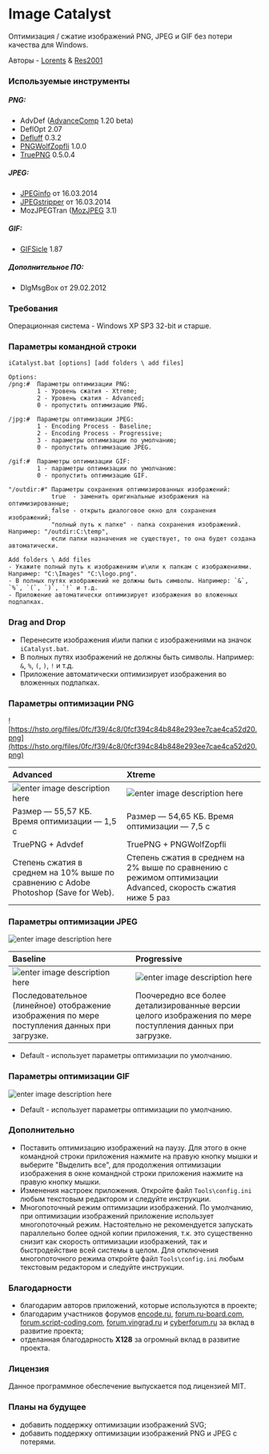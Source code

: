 # Image Catalyst

Оптимизация / сжатие изображений PNG, JPEG и GIF без потери качества для Windows.

Авторы - [Lorents](https://github.com/lorents17) & [Res2001](https://github.com/res2001)

### Используемые инструменты

##### PNG:
- AdvDef ([AdvanceComp](http://advancemame.sourceforge.net/doc-advdef.html) 1.20 beta)
- DeflOpt 2.07
- [Defluff](http://encode.ru/threads/1214-defluff-a-deflate-huffman-optimizer) 0.3.2
- [PNGWolfZopfli](https://github.com/jibsen/pngwolf-zopfli) 1.0.0
- [TruePNG](http://x128.ho.ua/pngutils.html) 0.5.0.4

##### JPEG:
- [JPEGinfo](http://rtfreesoft.blogspot.ru/2014/03/jpginfo.html) от 16.03.2014
- [JPEGstripper](http://rtfreesoft.blogspot.ru/2014/03/jpegstripper.html) от 16.03.2014
- MozJPEGTran ([MozJPEG](https://github.com/mozilla/mozjpeg) 3.1)

##### GIF:
- [GIFSicle](http://www.lcdf.org/gifsicle/) 1.87

##### Дополнительное ПО:
- DlgMsgBox от 29.02.2012

### Требования

Операционная система - Windows XP SP3 32-bit и старше.

### Параметры командной строки

```
iCatalyst.bat [options] [add folders \ add files]

Options:
/png:#	Параметры оптимизации PNG:
		1 - Уровень сжатия - Xtreme;
		2 - Уровень сжатия - Advanced;
		0 - пропустить оптимизацию PNG.

/jpg:#	Параметры оптимизации JPEG:
		1 - Encoding Process - Baseline;
		2 - Encoding Process - Progressive;
		3 - параметры оптимизации по умолчанию;
		0 - пропустить оптимизацию JPEG.

/gif:#	Параметры оптимизации GIF:
		1 - параметры оптимизации по умолчанию:
		0 - пропустить оптимизацию GIF.

"/outdir:#"	Параметры сохранения оптимизированных изображений:
			true  - заменить оригинальные изображения на оптимизированные;
			false - открыть диалоговое окно для сохранения изображений;
			"полный путь к папке" - папка сохранения изображений. Например: "/outdir:C:\temp",
			если папки назначения не существует, то она будет создана автоматически.

Add folders \ Add files
- Укажите полный путь к изображениям и\или к папкам с изображениями. Например: "C:\Images" "C:\logo.png".
- В полных путях изображений не должны быть символы. Например: `&`, `%`, `(`, `)`, `!` и т.д.
- Приложение автоматически оптимизирует изображения во вложенных подпапках.
```

### Drag and Drop
- Перенесите изображения и\или папки с изображениями на значок `iCatalyst.bat`.
- В полных путях изображений не должны быть символы. Например: `&`, `%`, `(`, `)`, `!` и т.д.
- Приложение автоматически оптимизирует изображения во вложенных подпапках.

### Параметры оптимизации PNG

![https://hsto.org/files/0fc/f39/4c8/0fcf394c84b848e293ee7cae4ca52d20.png](https://hsto.org/files/0fc/f39/4c8/0fcf394c84b848e293ee7cae4ca52d20.png)

|Advanced|Xtreme|
|:-------|:----------|
|![enter image description here](http://s011.radikal.ru/i318/1505/6a/530ea671f0de.png)|![enter image description here](http://i038.radikal.ru/1505/ea/e8d4a4117cce.png)|
|Размер — 55,57 КБ. Время оптимизации — 1,5 с|Размер — 54,65 КБ. Время оптимизации — 7,5 с|
|TruePNG + Advdef|TruePNG + PNGWolfZopfli|
|Степень сжатия в среднем на 10% выше по сравнению с Adobe Photoshop (Save for Web).|Степень сжатия в среднем на 2% выше по сравнению с режимом оптимизации Advanced, скорость сжатия ниже 5 раз|

### Параметры оптимизации JPEG

![enter image description here](https://hsto.org/files/8d0/0de/ed3/8d00deed3ba848d38d87f0f29e518bc8.png)

|Baseline|Progressive|
|:-------|:----------|
|![enter image description here](http://hsto.org/files/854/7c8/404/8547c84042c34393a808798a9f0ecfe9.gif)|![enter image description here](http://hsto.org/files/365/aa3/0ef/365aa30ef6044cd48425b1288f5aeff4.gif)|
|Последовательное (линейное) отображение изображения по мере поступления данных при загрузке.|Поочередно все более детализированные версии целого изображения по мере поступления данных при загрузке.|

- Default - использует параметры оптимизации по умолчанию.

### Параметры оптимизации GIF

![enter image description here](https://hsto.org/files/594/5ec/99e/5945ec99e5ca4ad8a21de1d9315f0531.png)

- Default - использует параметры оптимизации по умолчанию.

### Дополнительно
- Поставить оптимизацию изображений на паузу. Для этого в окне командной строки приложения нажмите на правую кнопку мышки и выберите "Выделить все", для продолжения оптимизации изображения в окне командной строки приложения нажмите на правую кнопку мышки.
- Изменения настроек приложения. Откройте файл `Tools\config.ini` любым текстовым редактором и следуйте инструкции.
- Многопоточный режим оптимизации изображений. По умолчанию, при оптимизации изображений приложение использует многопоточный режим. Настоятельно не рекомендуется запускать параллельно более одной копии приложения, т.к. это существенно снизит как скорость оптимизации изображений, так и быстродействие всей системы в целом. Для отключения многопоточного режима откройте файл `Tools\config.ini` любым текстовым редактором и следуйте инструкции.

### Благодарности
- благодарим авторов приложений, которые используются в проекте;
- благодарим участников форумов [encode.ru](http://encode.ru/), [forum.ru-board.com](http://forum.ru-board.com/), [forum.script-coding.com](http://script-coding.com/forum/), [forum.vingrad.ru](http://forum.vingrad.ru/) и [cyberforum.ru](http://www.cyberforum.ru/) за вклад в развитие проекта;
- отделанная благодарность **X128** за огромный вклад в развитие проекта.

### Лицензия
Данное программное обеспечение выпускается под лицензией MIT.

### Планы на будущее
- добавить поддержку оптимизации изображений SVG;
- добавить поддержку оптимизации изображений PNG и JPEG с потерями.
